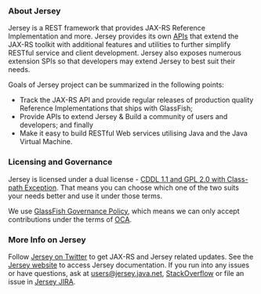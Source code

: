 ### About Jersey

Jersey is a REST framework that provides JAX-RS Reference Implementation and more.
Jersey provides its own [APIs][jersey-api] that extend the JAX-RS toolkit with
additional features and utilities to further simplify RESTful service and client
development. Jersey also exposes numerous extension SPIs so that developers may
extend Jersey to best suit their needs.

Goals of Jersey project can be summarized in the following points:

*   Track the JAX-RS API and provide regular releases of production quality
    Reference Implementations that ships with GlassFish;
*   Provide APIs to extend Jersey & Build a community of users and developers;
    and finally
*   Make it easy to build RESTful Web services utilising Java and the
    Java Virtual Machine.

### Licensing and Governance
Jersey is licensed under a dual license - [CDDL 1.1 and GPL 2.0 with Class-path Exception][cddl].
That means you can choose which one of the two suits your needs better and use it under those terms.

We use [GlassFish Governance Policy][governance], which means we can only accept contributions under
 the terms of [OCA][oca].

### More Info on Jersey
Follow [Jersey on Twitter][jersey-twitter] to get JAX-RS and Jersey related updates.
See the [Jersey website][jersey-web] to access Jersey documentation. If you run into any issues or have questions,
ask at [users@jersey.java.net][jersey-users], [StackOverflow][jersey-so] or file an issue in [Jersey JIRA][jersey-jira].

[cddl]: http://glassfish.java.net/public/CDDL+GPL_1_1.html
[governance]: http://glassfish.java.net/public/GovernancePolicy.html
[oca]: http://oracle.com/technetwork/goto/oca
[jersey-api]: https://jersey.java.net/apidocs/latest/jersey/index.html
[jersey-jira]: http://java.net/jira/browse/JERSEY
[jersey-so]: http://stackoverflow.com/questions/tagged/jersey
[jersey-twitter]: http://twitter.com/gf_jersey
[jersey-users]: mailto:users@jersey.java.net
[jersey-web]: http://jersey.java.net
